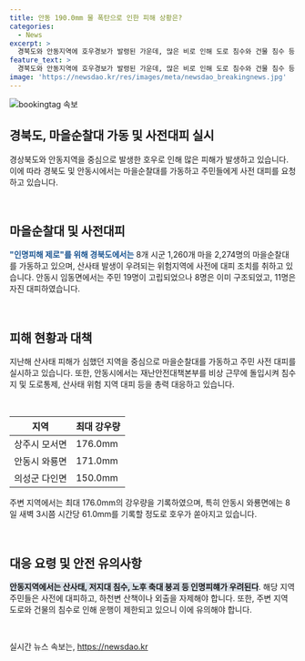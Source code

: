 ```yaml
---
title: 안동 190.0mm 물 폭탄으로 인한 피해 상황은?
categories:
  - News
excerpt: >
  경북도와 안동지역에 호우경보가 발령된 가운데, 많은 비로 인해 도로 침수와 건물 침수 등 피해가 발생했습니다. 특히 안동시를 중심으로 고립된 주민을 구조하고, 마을순찰대를 가동하여 사전 대피를 촉구하는 등 인명피해 0를 위한 대책이 추진되고 있습니다. 지역별로 8개 시군 2천274명의 마을순찰대가 활동 중이며, 안동시를 비롯한 일부 지역에서는 비로 인한 피해 예방을 위해 비상 근무에 돌입했습니다.
feature_text: >
  경북도와 안동지역에 호우경보가 발령된 가운데, 많은 비로 인해 도로 침수와 건물 침수 등 피해가 발생했습니다. 특히 안동시를 중심으로 고립된 주민을 구조하고, 마을순찰대를 가동하여 사전 대피를 촉구하는 등 인명피해 0를 위한 대책이 추진되고 있습니다. 지역별로 8개 시군 2천274명의 마을순찰대가 활동 중이며, 안동시를 비롯한 일부 지역에서는 비로 인한 피해 예방을 위해 비상 근무에 돌입했습니다.
image: 'https://newsdao.kr/res/images/meta/newsdao_breakingnews.jpg'
---
```


<p><img src="https://newsdao.kr/res/images/meta/newsdao_breakingnews.jpg" alt="bookingtag 속보" /></p>

<h2 data-ke-size="size26">경북도, 마을순찰대 가동 및 사전대피 실시</h2>

<p>경상북도와 안동지역을 중심으로 발생한 호우로 인해 많은 피해가 발생하고 있습니다. 이에 따라 경북도 및 안동시에서는 마을순찰대를 가동하고 주민들에게 사전 대피를 요청하고 있습니다.</p>

<p data-ke-size="size16">&nbsp;</p>

<h2 data-ke-size="size24">마을순찰대 및 사전대피</h2>

<p><b><span style="color: #1a5490;">"인명피해 제로"를 위해 경북도에서는</span></b> 8개 시군 1,260개 마을 2,274명의 마을순찰대를 가동하고 있으며, 산사태 발생이 우려되는 위험지역에 사전에 대피 조치를 취하고 있습니다. 안동시 임동면에서는 주민 19명이 고립되었으나 8명은 이미 구조되었고, 11명은 자진 대피하였습니다.</p>

<p data-ke-size="size16">&nbsp;</p>

<h2 data-ke-size="size24">피해 현황과 대책</h2>

<p>지난해 산사태 피해가 심했던 지역을 중심으로 마을순찰대를 가동하고 주민 사전 대피를 실시하고 있습니다. 또한, 안동시에서는 재난안전대책본부를 비상 근무에 돌입시켜 침수지 및 도로통제, 산사태 위험 지역 대피 등을 총력 대응하고 있습니다. </p>

<p data-ke-size="size16">&nbsp;</p>

<table>
    <thead>
        <tr>
            <th>지역</th>
            <th>최대 강우량</th>
        </tr>
    </thead>
    <tbody>
        <tr>
            <td>상주시 모서면</td>
            <td>176.0mm</td>
        </tr>
        <tr>
            <td>안동시 와룡면</td>
            <td>171.0mm</td>
        </tr>
        <tr>
            <td>의성군 다인면</td>
            <td>150.0mm</td>
        </tr>
    </tbody>
</table>

<p>주변 지역에서는 최대 176.0mm의 강우량을 기록하였으며, 특히 안동시 와룡면에는 8일 새벽 3시쯤 시간당 61.0mm를 기록할 정도로 호우가 쏟아지고 있습니다.</p>

<p data-ke-size="size16">&nbsp;</p>

<h2 data-ke-size="size24">대응 요령 및 안전 유의사항</h2>

<p><b><span style="background-color: #21538527;">안동지역에서는 산사태, 저지대 침수, 노후 축대 붕괴 등 인명피햬가 우려된다</span></b>. 해당 지역 주민들은 사전에 대피하고, 하천변 산책이나 외출을 자제해야 합니다. 또한, 주변 지역 도로와 건물의 침수로 인해 운행이 제한되고 있으니 이에 유의해야 합니다.</p>

<p data-ke-size="size16">&nbsp;</p>
실시간 뉴스 속보는, <a href="https://newsdao.kr" rel="dofollow">https://newsdao.kr</a>


